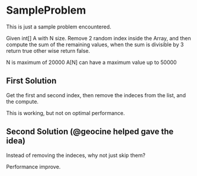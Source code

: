 # SampleProblem

This is just a sample problem encountered.

Given int[] A with N size. Remove 2 random index inside the Array, and then compute the sum of the remaining values, when the sum is divisible by 3 return true other wise return false.

N is maximum of 20000
A[N] can have a maximum value up to 50000

## First Solution

Get the first and second index, then remove the indeces from the list, and the compute.

This is working, but not on optimal performance.

## Second Solution (@geocine helped gave the idea)

Instead of removing the indeces, why not just skip them?

Performance improve.
